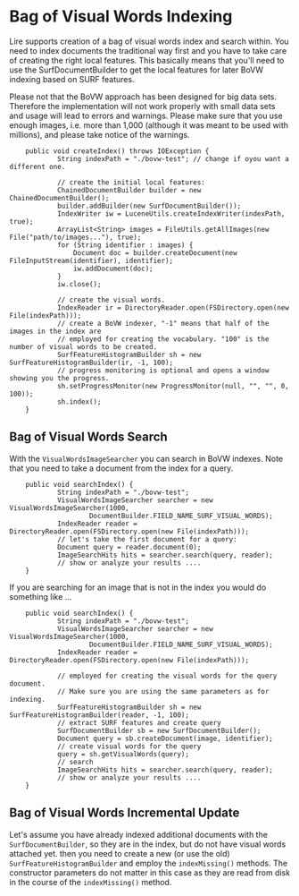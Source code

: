# Bag of Visual Words Indexing 

Lire supports creation of a bag of visual words index and search within. You need to index documents the traditional way first and you have to take care of creating the right local features. This basically means that you'll need to use the SurfDocumentBuilder to get the local features for later BoVW indexing based on SURF features.

Please not that the BoVW approach has been designed for big data sets. Therefore the implementation will not work properly with small data sets and usage will lead to errors and warnings. Please make sure that you use enough images, i.e. more than 1,000 (although it was meant to be used with millions), and please take notice of the warnings.

        public void createIndex() throws IOException {
                String indexPath = "./bovw-test"; // change if oyou want a different one.
        
                // create the initial local features:
                ChainedDocumentBuilder builder = new ChainedDocumentBuilder();
                builder.addBuilder(new SurfDocumentBuilder());
                IndexWriter iw = LuceneUtils.createIndexWriter(indexPath, true);
                ArrayList<String> images = FileUtils.getAllImages(new File("path/to/images..."), true);
                for (String identifier : images) {
                    Document doc = builder.createDocument(new FileInputStream(identifier), identifier);
                    iw.addDocument(doc);
                }
                iw.close();
        
                // create the visual words.
                IndexReader ir = DirectoryReader.open(FSDirectory.open(new File(indexPath)));
                // create a BoVW indexer, "-1" means that half of the images in the index are
                // employed for creating the vocabulary. "100" is the number of visual words to be created.
                SurfFeatureHistogramBuilder sh = new SurfFeatureHistogramBuilder(ir, -1, 100);
                // progress monitoring is optional and opens a window showing you the progress.
                sh.setProgressMonitor(new ProgressMonitor(null, "", "", 0, 100));
                sh.index();
        }

## Bag of Visual Words Search 

With the ``VisualWordsImageSearcher`` you can search in BoVW indexes. Note that you need to take a document from the index for a query.

        public void searchIndex() {
                String indexPath = "./bovw-test";
                VisualWordsImageSearcher searcher = new VisualWordsImageSearcher(1000,
                        DocumentBuilder.FIELD_NAME_SURF_VISUAL_WORDS);
                IndexReader reader = DirectoryReader.open(FSDirectory.open(new File(indexPath)));
                // let's take the first document for a query:
                Document query = reader.document(0);
                ImageSearchHits hits = searcher.search(query, reader);
                // show or analyze your results ....
        }

If you are searching for an image that is not in the index you would do something like ...

        public void searchIndex() {
                String indexPath = "./bovw-test";
                VisualWordsImageSearcher searcher = new VisualWordsImageSearcher(1000,
                        DocumentBuilder.FIELD_NAME_SURF_VISUAL_WORDS);
                IndexReader reader = DirectoryReader.open(FSDirectory.open(new File(indexPath)));
                
                // employed for creating the visual words for the query document. 
                // Make sure you are using the same parameters as for indexing. 
                SurfFeatureHistogramBuilder sh = new SurfFeatureHistogramBuilder(reader, -1, 100);
                // extract SURF features and create query
                SurfDocumentBuilder sb = new SurfDocumentBuilder();
                Document query = sb.createDocument(image, identifier);
                // create visual words for the query
                query = sh.getVisualWords(query);
                // search
                ImageSearchHits hits = searcher.search(query, reader);
                // show or analyze your results ....
        }

## Bag of Visual Words Incremental Update

Let's assume you have already indexed additional documents with the ``SurfDocumentBuilder``, so they are in the index, but do not have visual words attached yet. then you need to create a new (or use the old) ``SurfFeatureHistogramBuilder`` and employ the ``indexMissing()`` methods. The constructor parameters do not matter in this case as they are read from disk in the course of the ``indexMissing()`` method.